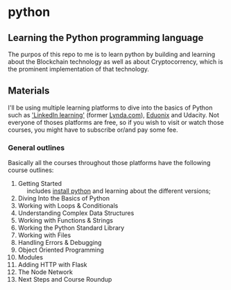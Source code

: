 # python
## Learning the Python programming language
The purpos of this repo to me is to learn python by building and learning about the Blockchain technology as well as about Cryptocorrency, which is the prominent implementation of that technology.

## Materials
I'll be using multiple learning platforms to dive into the basics of Python such as ['LinkedIn learning'](https://www.linkedin.com/learning/) (former [Lynda.com](www.lynda.com)), [Eduonix](https://www.eduonix.com/) and Udacity. Not everyone of thoses platforms are free, so if you wish to visit or watch those courses, you might have to subscribe or/and pay some fee.

### General outlines
Basically all the courses throughout those platforms have the following course outlines: 
1. Getting Started <br>
     &nbsp;&nbsp;&nbsp;&nbsp;&nbsp;includes [install python](https://www.python.org/) and learning about the different versions;
2. Diving Into the Basics of Python
3. Working with Loops & Conditionals
4. Understanding Complex Data Structures
5. Working with Functions & Strings
6. Working the Python Standard Library
7. Working with Files
8. Handling Errors & Debugging
9. Object Oriented Programming
10. Modules
11. Adding HTTP with Flask
12. The Node Network
13. Next Steps and Course Roundup
